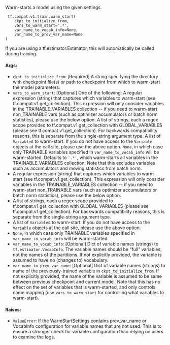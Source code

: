 
Warm-starts a model using the given settings.

```
 tf.compat.v1.train.warm_start(
    ckpt_to_initialize_from,
    vars_to_warm_start='.*',
    var_name_to_vocab_info=None,
    var_name_to_prev_var_name=None
)
```

If you are using a tf.estimator.Estimator, this will automatically be called during training.
#### Args:
- `ckpt_to_initialize_from`: [Required] A string specifying the directory with checkpoint file(s) or path to checkpoint from which to warm-start the model parameters.
- `vars_to_warm_start`: [Optional] One of the following:
A regular expression (string) that captures which variables to warm-start (see tf.compat.v1.get_collection). This expression will only consider variables in the TRAINABLE_VARIABLES collection -- if you need to warm-start non_TRAINABLE vars (such as optimizer accumulators or batch norm statistics), please use the below option.
A list of strings, each a regex scope provided to tf.compat.v1.get_collection with GLOBAL_VARIABLES (please see tf.compat.v1.get_collection). For backwards compatibility reasons, this is separate from the single-string argument type.
A list of `Variable`s to warm-start. If you do not have access to the `Variable` objects at the call site, please use the above option.
`None`, in which case only TRAINABLE variables specified in `var_name_to_vocab_info` will be warm-started.
Defaults to `'.*'`, which warm-starts all variables in the TRAINABLE_VARIABLES collection. Note that this excludes variables such as accumulators and moving statistics from batch norm.
- A regular expression (string) that captures which variables to warm-start (see tf.compat.v1.get_collection). This expression will only consider variables in the TRAINABLE_VARIABLES collection -- if you need to warm-start non_TRAINABLE vars (such as optimizer accumulators or batch norm statistics), please use the below option.
- A list of strings, each a regex scope provided to tf.compat.v1.get_collection with GLOBAL_VARIABLES (please see tf.compat.v1.get_collection). For backwards compatibility reasons, this is separate from the single-string argument type.
- A list of `Variable`s to warm-start. If you do not have access to the `Variable` objects at the call site, please use the above option.
- `None`, in which case only TRAINABLE variables specified in `var_name_to_vocab_info` will be warm-started.
- `var_name_to_vocab_info`: [Optional] Dict of variable names (strings) to `tf.estimator.VocabInfo`. The variable names should be "full" variables, not the names of the partitions. If not explicitly provided, the variable is assumed to have no (changes to) vocabulary.
- `var_name_to_prev_var_name`: [Optional] Dict of variable names (strings) to name of the previously-trained variable in `ckpt_to_initialize_from`. If not explicitly provided, the name of the variable is assumed to be same between previous checkpoint and current model. Note that this has no effect on the set of variables that is warm-started, and only controls name mapping (use `vars_to_warm_start` for controlling what variables to warm-start).
#### Raises:
- `ValueError`: If the WarmStartSettings contains prev_var_name or VocabInfo configuration for variable names that are not used. This is to ensure a stronger check for variable configuration than relying on users to examine the logs.
